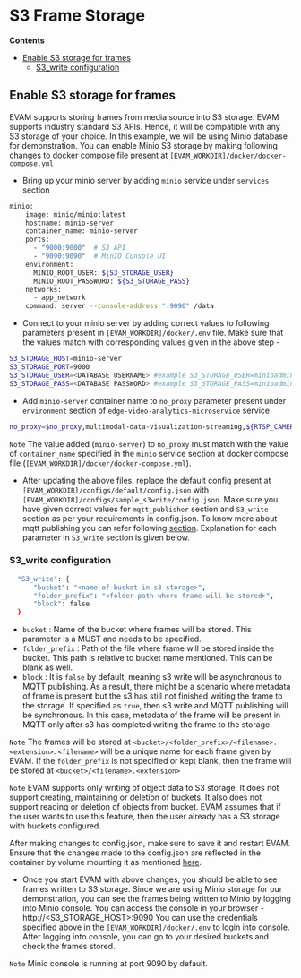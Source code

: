 # S3 Frame Storage

**Contents**
  - [Enable S3 storage for frames](#enable-s3-storage-for-frames)
    - [S3_write configuration](#s3_write-configuration)


## Enable S3 storage for frames
EVAM supports storing frames from media source into S3 storage. EVAM supports industry standard S3 APIs. Hence, it will be compatible with any S3 storage of your choice. In this example, we will be using Minio database for demonstration. You can enable Minio S3 storage by making following changes to docker compose file present at `[EVAM_WORKDIR]/docker/docker-compose.yml`

- Bring up your minio server by adding `minio` service under `services` section

```sh
minio:
    image: minio/minio:latest  
    hostname: minio-server
    container_name: minio-server
    ports:
      - "9000:9000"  # S3 API
      - "9090:9090"  # MinIO Console UI
    environment:
      MINIO_ROOT_USER: ${S3_STORAGE_USER}  
      MINIO_ROOT_PASSWORD: ${S3_STORAGE_PASS}
    networks:
      - app_network
    command: server --console-address ":9090" /data
```

- Connect to your minio server by adding correct values to following parameters present in `[EVAM_WORKDIR]/docker/.env` file. Make sure that the values match with corresponding values given in the above step -
```sh
S3_STORAGE_HOST=minio-server
S3_STORAGE_PORT=9000
S3_STORAGE_USER=<DATABASE USERNAME> #example S3_STORAGE_USER=minioadmin
S3_STORAGE_PASS=<DATABASE PASSWORD> #example S3_STORAGE_PASS=minioadmin
```

- Add `minio-server` container name to `no_proxy` parameter present under `environment` section of `edge-video-analytics-microservice` service
```sh
no_proxy=$no_proxy,multimodal-data-visualization-streaming,${RTSP_CAMERA_IP},minio-server
```
`Note` The value added (`minio-server`) to `no_proxy` must match with the value of `container_name` specified in the `minio` service section at docker compose file (`[EVAM_WORKDIR]/docker/docker-compose.yml`).

- After updating the above files, replace the default config present at `[EVAM_WORKDIR]/configs/default/config.json` with `[EVAM_WORKDIR]/configs/sample_s3write/config.json`. Make sure you have given correct values for `mqtt_publisher` section and `S3_write` section as per your requirements in config.json. To know more about mqtt publishing you can refer following [section](../publisher/eis_mqtt_publish_doc.md). Explanation for each parameter in `S3_write` section is given below. 

### S3_write configuration
  ```sh
    "S3_write": {
        "bucket": "<name-of-bucket-in-s3-storage>", 
        "folder_prefix": "<folder-path-where-frame-will-be-stored>",
        "block": false
    }
  ```

  - `bucket` : Name of the bucket where frames will be stored. This parameter is a MUST and needs to be specified.
  - `folder_prefix` : Path of the file where frame will be stored inside the bucket. This path is relative to bucket name mentioned. This can be blank as well.
  - `block` : It is `false` by default, meaning s3 write will be asynchronous to MQTT publishing. As a result, there might be a scenario where metadata of frame is present but the s3 has still not finished writing the frame to the storage. If specified as `true`, then s3 write and MQTT publishing will be synchronous. In this case, metadata of the frame will be present in MQTT only after s3 has completed writing the frame to the storage.

`Note` The frames will be stored at `<bucket>/<folder_prefix>/<filename>.<extension>`. `<filename>` will be a unique name for each frame given by EVAM. If the `folder_prefix` is not specified or kept blank, then the frame will be stored at `<bucket>/<filename>.<extension>`

`Note` EVAM supports only writing of object data to S3 storage. It does not support creating, maintaining or deletion of buckets. It also does not support reading or deletion of objects from bucket. EVAM assumes that if the user wants to use this feature, then the user already has a S3 storage with buckets configured.

After making changes to config.json, make sure to save it and restart EVAM. Ensure that the changes made to the config.json are reflected in the container by volume mounting it as mentioned [here](../../Tutorials-Basic.md#change-dlstreamer-pipeline).

- Once you start EVAM with above changes, you should be able to see frames written to S3 storage. Since we are using Minio storage for our demonstration, you can see the frames being written to Minio by logging into Minio console. You can access the console in your browser - http://<S3_STORAGE_HOST>:9090 You can use the credentials specified above in the `[EVAM_WORKDIR]/docker/.env` to login into console. After logging into console, you can go to your desired buckets and check the frames stored.

`Note` Minio console is running at port 9090 by default.